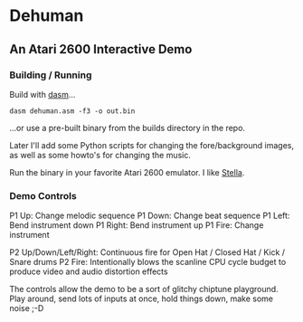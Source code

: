 # Dehuman

## An Atari 2600 Interactive Demo

### Building / Running

Build with [dasm](https://sourceforge.net/projects/dasm-dillon/)...

`dasm dehuman.asm -f3 -o out.bin`

...or use a pre-built binary from the builds directory in the repo.

Later I'll add some Python scripts for changing the fore/background images, as well as some howto's for changing the music.

Run the binary in your favorite Atari 2600 emulator.  I like [Stella](https://sourceforge.net/projects/stella/).

### Demo Controls

P1 Up:  Change melodic sequence
P1 Down:  Change beat sequence
P1 Left:  Bend instrument down
P1 Right:  Bend instrument up
P1 Fire:  Change instrument

P2 Up/Down/Left/Right:  Continuous fire for Open Hat / Closed Hat / Kick / Snare drums
P2 Fire:  Intentionally blows the scanline CPU cycle budget to produce video and audio distortion effects

The controls allow the demo to be a sort of glitchy chiptune playground. Play around, send lots of inputs at once, hold things down, make some noise ;-D

